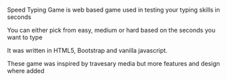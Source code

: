 Speed Typing Game is web based game used in testing your typing skills in seconds

You can either pick from easy, medium or hard based on the seconds you want to type

It was written in HTML5, Bootstrap and vanilla javascript.

These game was inspired by travesary media but more features and design where added